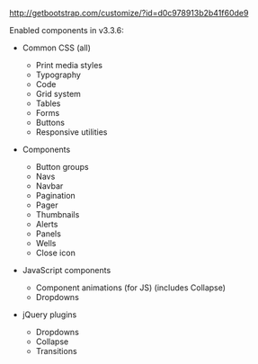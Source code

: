 http://getbootstrap.com/customize/?id=d0c978913b2b41f60de9


Enabled components in v3.3.6:


* Common CSS (all)
  * Print media styles
  * Typography
  * Code
  * Grid system
  * Tables
  * Forms
  * Buttons
  * Responsive utilities

* Components
  * Button groups
  * Navs
  * Navbar
  * Pagination
  * Pager
  * Thumbnails
  * Alerts
  * Panels
  * Wells
  * Close icon

* JavaScript components
  * Component animations (for JS) (includes Collapse) 
  * Dropdowns

* jQuery plugins
  * Dropdowns
  * Collapse
  * Transitions
